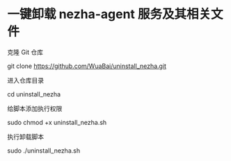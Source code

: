 # 一键卸载 nezha-agent 服务及其相关文件

 克隆 Git 仓库
 
git clone https://github.com/WuaBai/uninstall_nezha.git

 进入仓库目录
 
cd uninstall_nezha

 给脚本添加执行权限
 
sudo chmod +x uninstall_nezha.sh

 执行卸载脚本
 
sudo ./uninstall_nezha.sh

